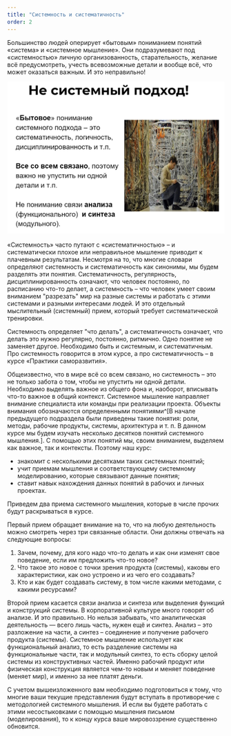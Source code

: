 ```yaml
---
title: "Системность и систематичность"
order: 2
---
```




Большинство людей оперирует «бытовым» пониманием понятий «система» и «системное мышление». Они подразумевают под «системностью» личную организованность, старательность, желание всё предусмотреть, учесть всевозможные детали и вообще всё, что может оказаться важным. И это неправильно!


![](./systemness-and-systematicness-0.png)


«Системность» часто путают с «систематичностью» – и систематически плохое или неправильное мышление приводит к плачевным результатам. Несмотря на то, что многие словари определяют системность и систематичность как синонимы, мы будем разделять эти понятия. Систематичность, регулярность, дисциплинированность означают, что человек постоянно, по расписанию что-то делает, а системность – что человек умеет своим вниманием "разрезать" мир на разные системы и работать с этими системами и разными интересами людей. И это отдельный мыслительный (системный) прием, который требует систематической тренировки.

Системность определяет "что делать", а систематичность означает, что делать это нужно регулярно, постоянно, ритмично. Одно понятие не заменяет другое. Необходимо быть и системным, и систематичным. Про системность говорится в этом курсе, а про систематичность – в курсе «Практики саморазвития».

Общеизвестно, что в мире всё со всем связано, но системность – это не только забота о том, чтобы не упустить ни одной детали. Необходимо выделять важное из общего фона и, наоборот, вписывать что-то важное в общий контекст. Системное мышление направляет внимание специалиста или команды при реализации проекта. Объекты внимания обозначаются определенными понятиями^[В начале предыдущего подраздела были приведены такие понятия: роли, методы, рабочие продукты, системы, архитектура и т. п. В данном курсе мы будем изучать несколько десятков понятий системного мышления.]. С помощью этих понятий мы, своим вниманием, выделяем как важное, так и контексты. Поэтому наш курс:

* знакомит с несколькими десятками таких системных понятий;
* учит приемам мышления и соответствующему системному моделированию, которые связывают данные понятия;
* ставит навык нахождения данных понятий в рабочих и личных проектах.

Приведем два приема системного мышления, которые в числе прочих будут раскрываться в курсе.

Первый прием обращает внимание на то, что на любую деятельность можно смотреть через три связанные области. Они должны отвечать на следующие вопросы:

1. Зачем, почему, для кого надо что-то делать и как они изменят свое поведение, если им предложить что-то новое?
2. Что такое это новое с точки зрения продукта (системы), каковы его характеристики, как оно устроено и из чего его создавать?
3. Кто и как будет создавать систему, в том числе какими методами, с какими ресурсами?

Второй прием касается связи анализа и синтеза или выделения функций и конструкций системы. В корпоративной культуре много говорят об анализе. И это правильно. Но нельзя забывать, что аналитическая деятельность — всего лишь часть, нужен ещё и синтез. Анализ – это разложение на части, а синтез – соединение и получение рабочего продукта (системы). Системное мышление использует как функциональный анализ, то есть разделение системы на функциональные части, так и модульный синтез, то есть сборку целой системы из конструктивных частей. Именно рабочий продукт или физическая конструкция является чем-то новым и меняет поведение (меняет мир), и именно за нее платят деньги.

С учетом вышеизложенного вам необходимо подготовиться к тому, что многие ваши текущие представления будут вступать в противоречие с методологией системного мышления. И если вы будете работать с этими несостыковками с помощью мышления письмом (моделирования), то к концу курса ваше мировоззрение существенно обновится.


